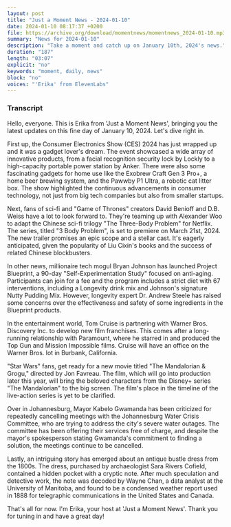 ```yaml
---
layout: post
title: "Just a Moment News - 2024-01-10"
date: 2024-01-10 08:17:37 +0200
file: https://archive.org/download/momentnews/momentnews_2024-01-10.mp3
summary: "News for 2024-01-10"
description: "Take a moment and catch up on January 10th, 2024's news."
duration: "187"
length: "03:07"
explicit: "no"
keywords: "moment, daily, news"
block: "no"
voices: "'Erika' from ElevenLabs"
---
```


### Transcript

Hello, everyone. This is Erika from 'Just a Moment News', bringing you the latest updates on this fine day of January 10, 2024. Let's dive right in.

First up, the Consumer Electronics Show (CES) 2024 has just wrapped up and it was a gadget lover's dream. The event showcased a wide array of innovative products, from a facial recognition security lock by Lockly to a high-capacity portable power station by Anker. There were also some fascinating gadgets for home use like the Exobrew Craft Gen 3 Pro+, a home beer brewing system, and the Pawwby P1 Ultra, a robotic cat litter box. The show highlighted the continuous advancements in consumer technology, not just from big tech companies but also from smaller startups.

Next, fans of sci-fi and "Game of Thrones" creators David Benioff and D.B. Weiss have a lot to look forward to. They're teaming up with Alexander Woo to adapt the Chinese sci-fi trilogy "The Three-Body Problem" for Netflix. The series, titled "3 Body Problem", is set to premiere on March 21st, 2024. The new trailer promises an epic scope and a stellar cast. It's eagerly anticipated, given the popularity of Liu Cixin's books and the success of related Chinese blockbusters.

In other news, millionaire tech mogul Bryan Johnson has launched Project Blueprint, a 90-day "Self-Experimentation Study" focused on anti-aging. Participants can join for a fee and the program includes a strict diet with 67 interventions, including a Longevity drink mix and Johnson's signature Nutty Pudding Mix. However, longevity expert Dr. Andrew Steele has raised some concerns over the effectiveness and safety of some ingredients in the Blueprint products.

In the entertainment world, Tom Cruise is partnering with Warner Bros. Discovery Inc. to develop new film franchises. This comes after a long-running relationship with Paramount, where he starred in and produced the Top Gun and Mission Impossible films. Cruise will have an office on the Warner Bros. lot in Burbank, California.

"Star Wars" fans, get ready for a new movie titled "The Mandalorian & Grogu," directed by Jon Favreau. The film, which will go into production later this year, will bring the beloved characters from the Disney+ series "The Mandalorian" to the big screen. The film's place in the timeline of the live-action series is yet to be clarified.

Over in Johannesburg, Mayor Kabelo Gwamanda has been criticized for repeatedly cancelling meetings with the Johannesburg Water Crisis Committee, who are trying to address the city's severe water outages. The committee has been offering their services free of charge, and despite the mayor's spokesperson stating Gwamanda's commitment to finding a solution, the meetings continue to be cancelled.

Lastly, an intriguing story has emerged about an antique bustle dress from the 1800s. The dress, purchased by archaeologist Sara Rivers Cofield, contained a hidden pocket with a cryptic note. After much speculation and detective work, the note was decoded by Wayne Chan, a data analyst at the University of Manitoba, and found to be a condensed weather report used in 1888 for telegraphic communications in the United States and Canada.

That's all for now. I'm Erika, your host at 'Just a Moment News'. Thank you for tuning in and have a great day!
